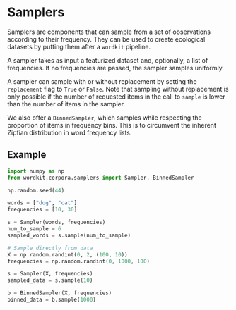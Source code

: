 # Samplers

Samplers are components that can sample from a set of observations according to their frequency.
They can be used to create ecological datasets by putting them after a `wordkit` pipeline.

A sampler takes as input a featurized dataset and, optionally, a list of frequencies.
If no frequencies are passed, the sampler samples uniformly.

A sampler can sample with or without replacement by setting the `replacement` flag to `True` or `False`.
Note that sampling without replacement is only possible if the number of requested items in the call to `sample` is lower than the number of items in the sampler.

We also offer a `BinnedSampler`, which samples while respecting the proportion of items in frequency bins. This is to circumvent the inherent Zipfian distribution in word frequency lists.

## Example

```python
import numpy as np
from wordkit.corpora.samplers import Sampler, BinnedSampler

np.random.seed(44)

words = ["dog", "cat"]
frequencies = [10, 30]

s = Sampler(words, frequencies)
num_to_sample = 6
sampled_words = s.sample(num_to_sample)

# Sample directly from data
X = np.random.randint(0, 2, (100, 10))
frequencies = np.random.randint(0, 1000, 100)

s = Sampler(X, frequencies)
sampled_data = s.sample(10)

b = BinnedSampler(X, frequencies)
binned_data = b.sample(1000)

```
